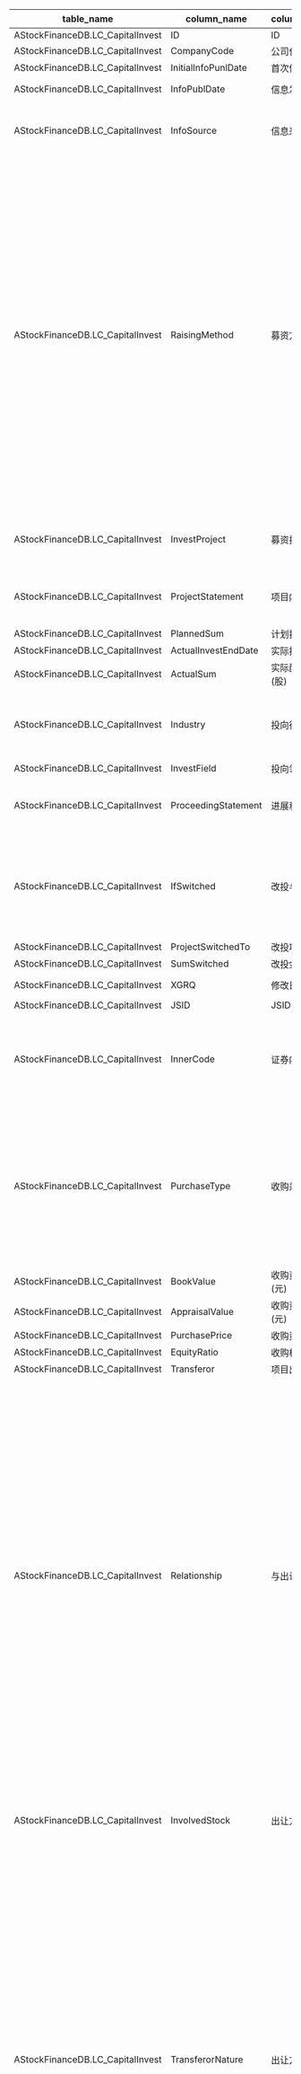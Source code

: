 | table_name | column_name | column_description | 注释 | Annotation | 数据示例 |
|---|---|---|---|---|---|
| AStockFinanceDB.LC_CapitalInvest | ID| ID ||| 581441631837 |
| AStockFinanceDB.LC_CapitalInvest | CompanyCode | 公司代码 ||| 71 |
| AStockFinanceDB.LC_CapitalInvest | InitialInfoPunlDate | 首次信息发布日期 ||| null |
| AStockFinanceDB.LC_CapitalInvest | InfoPublDate| 信息发布日期 ||| 2019-12-21 12:00:00.000|
| AStockFinanceDB.LC_CapitalInvest | InfoSource| 信息来源 ||| 全资子公司投资设立合资公司投暨关联交易的公告 |
| AStockFinanceDB.LC_CapitalInvest | RaisingMethod | 募资方式 | 募资方式(RaisingMethod)与(CT_SystemConst)表中的DM字段关联，令LB = 1021 AND DM NOT IN (13,14,19,20,21,22,31,23)，得到募资方式的具体描述：1-新股发行，2-历史遗留，3-增发新股，4-配股，5-发行可转换债券，6-发行企业债券，7-募资改投，8-非募集资金，9-发行权证，10-吸收合并，11-发行分离可转债，12-发行金融债，15-CDR首发，16-CDR增发，17-CDR配股，32-优先股发行，33-地方政府债发行，34-后续发行，99-其他。| The fundraising method (RaisingMethod) is associated with the DM field in the (CT_SystemConst) table, with LB = 1021 and DM NOT IN (13,14,19,20,21,22,31,23), resulting in the specific description of the fundraising method: 1-Initial Public Offering, 2-Historical Residuals, 3-Additional Issue of Shares, 4-Right Issue, 5-Issue of Convertible Bonds, 6-Issue of Corporate Bonds, 7-Fundraising Change Investment, 8-Non-raised Funds, 9-Issue of Warrants, 10-Absorption Merger, 11-Issue of Detachable Convertible Bonds, 12-Issue of Financial Bonds, 15-CDR IPO, 16-CDR Additional Issue, 17-CDR Right Issue, 32-Issue of Preferred Shares, 33-Issue of Local Government Bonds, 34-Subsequent Issue, 99-Other.| 8|
| AStockFinanceDB.LC_CapitalInvest | InvestProject | 募资投向项目名称 ||| 投资设立合资公司投建第6代柔性AMOLED生产线项目|
| AStockFinanceDB.LC_CapitalInvest | ProjectStatement| 项目内容 ||| 根据《中华人民共和国公司法》、《深圳证券交易所股票上 |
| AStockFinanceDB.LC_CapitalInvest | PlannedSum| 计划投入金额(元) ||| 4050000000.0 |
| AStockFinanceDB.LC_CapitalInvest | ActualInvestEndDate | 实际投入截至日期 ||| null |
| AStockFinanceDB.LC_CapitalInvest | ActualSum | 实际配售股票数量(股) ||| null |
| AStockFinanceDB.LC_CapitalInvest | Industry| 投向行业 | 关联行业表【CT_Industry】的行业编码[IndustryNum]，获取对应的行业信息 | Retrieve the industry information corresponding to the industry code [IndustryNum] in the associated industry table [CT_Industry]. | null |
| AStockFinanceDB.LC_CapitalInvest | InvestField | 投向领域 ||| null |
| AStockFinanceDB.LC_CapitalInvest | ProceedingStatement | 进展和收益说明 ||| 2020年01月07日公告:议案审议表决情况本次股东|
| AStockFinanceDB.LC_CapitalInvest | IfSwitched| 改投与否 | 改投与否(IfSwitched)与(CT_SystemConst)表中的DM字段关联，令LB = 1219，得到改投与否的具体描述：1-否，2-全部改投，3-部分改投。| Whether to switch (IfSwitched) is associated with the DM field in the (CT_SystemConst) table, setting LB = 1219, the specific description of whether to switch is obtained: 1 - No, 2 - Full switch, 3 - Partial switch. | 1|
| AStockFinanceDB.LC_CapitalInvest | ProjectSwitchedTo | 改投项目 ||| null |
| AStockFinanceDB.LC_CapitalInvest | SumSwitched | 改投金额(元) ||| null |
| AStockFinanceDB.LC_CapitalInvest | XGRQ| 修改日期 ||| 2024-05-14 09:10:44.813|
| AStockFinanceDB.LC_CapitalInvest | JSID| JSID ||| 769027431216 |
| AStockFinanceDB.LC_CapitalInvest | InnerCode | 证券内部编码 | 证券内部编码（InnerCode）：与“证券主表（SecuMain）”中的“证券内部编码（InnerCode）”关联，得到证券的交易代码、简称等。 | Security Internal Code (InnerCode): Associated with the "Security Main Table (SecuMain)" "Security Internal Code (InnerCode)", to obtain the security's trading code, abbreviation, etc. | 94 |
| AStockFinanceDB.LC_CapitalInvest | PurchaseType| 收购兼并类型 | 收购兼并类型(PurchaseType)与(CT_SystemConst)表中的DM字段关联，令LB = 1304，得到收购兼并类型的具体描述：1-兼并，2-收购无形资产，3-收购实物资产，4-收购股权，5-其他收购。| The acquisition and merger type (PurchaseType) is associated with the DM field in the (CT_SystemConst) table, with LB set to 1304, the specific description of the acquisition and merger type is as follows: 1-merger, 2-acquisition of intangible assets, 3-acquisition of tangible assets, 4-acquisition of equity, 5-other acquisitions. | null |
| AStockFinanceDB.LC_CapitalInvest | BookValue | 收购资产账面价值(元) ||| null |
| AStockFinanceDB.LC_CapitalInvest | AppraisalValue| 收购资产评估价值(元) ||| null |
| AStockFinanceDB.LC_CapitalInvest | PurchasePrice | 收购资产价格(元) ||| null |
| AStockFinanceDB.LC_CapitalInvest | EquityRatio | 收购权益比例(%)||| null |
| AStockFinanceDB.LC_CapitalInvest | Transferor| 项目出让方 ||| null |
| AStockFinanceDB.LC_CapitalInvest | Relationship| 与出让方关联关系 | 与出让方关联关系(Relationship)与(CT_SystemConst)表中的DM字段关联，令LB = 1036，得到与出让方关联关系的具体描述：1-本公司，2-母公司，3-控股股东，4-非控股股东，5-兄弟企业，8-间接非控股股东，9-同一领导人、亲属关系，10-下属子公司、参股公司，11-项目合作合资方，12-其他关联关系，51-间接兄弟企业，80-间接控股股东，83-潜在控股股东，84-潜在非控股股东，86-转让前控股股东，87-转让前非控股股东，121-股权受托管理人，122-受同一方控制，999-无关联关系。 | The relationship with the transferor is associated with the DM field in the (CT_SystemConst) table, setting LB = 1036, to obtain the specific description of the relationship with the transferor: 1 - This company, 2 - Parent company, 3 - Controlling shareholder, 4 - Non-controlling shareholder, 5 - Sister company, 8 - Indirect non-controlling shareholder, 9 - Same leader, family relationship, 10 - Subsidiary company, equity joint venture, 11 - Project cooperation joint venture, 12 - Other related relationships, 51 - Indirect sister company, 80 - Indirect controlling shareholder, 83 - Potential controlling shareholder, 84 - Potential non-controlling shareholder, 86 - Controlling shareholder before transfer, 87 - Non-controlling shareholder before transfer, 121 - Equity trustee manager, 122 - Controlled by the same party, 999 - No related relationship.| 12 |
| AStockFinanceDB.LC_CapitalInvest | InvolvedStock | 出让方相关股票 | 出让方相关股票（InvolvedStock）：与“证券主表（SecuMain）”中的“证券内部编码（InnerCode）”关联，得到出让方相关股票的交易代码、简称等。 | Related shares of the transferor (InvolvedStock): associated with the "InnerCode" in the "SecuMain", to obtain the trading code, abbreviation, etc. of the related shares of the transferor. | null |
| AStockFinanceDB.LC_CapitalInvest | TransferorNature| 出让方企业性质 | 出让方企业性质(TransferorNature)与(CT_SystemConst)表中的DM字段关联，令LB = 1112，得到出让方企业性质的具体描述：1-上市公司，2-金融机构—证券信托公司，3-金融机构—银行，4-金融机构—保险公司，5-金融机构—期货公司，6-投资咨询公司，7-院校—高校，8-院校—研究院，9-院校—院校企业，10-风险与创业投资公司，11-金融机构—财务公司，12-资产管理公司，13-外资独资企业，14-中外合资企业，15-国家单位，16-国有独资，17-国有控股，18-民营企业。 | The Transferor Nature is associated with the DM field in the CT_SystemConst table, with LB set to 1112, the specific description of the Transferor Nature is as follows: 1-Listed Company, 2-Financial Institution - Securities Trust Company, 3-Financial Institution - Bank, 4-Financial Institution - Insurance Company, 5-Financial Institution - Futures Company, 6-Investment Consulting Company, 7-Educational Institution - University, 8-Educational Institution - Research Institute, 9-Educational Institution - Educational Enterprise, 10-Venture and Entrepreneurial Investment Company, 11-Financial Institution - Financial Company, 12-Asset Management Company, 13-Foreign-Owned Enterprise, 14-Sino-Foreign Joint Venture, 15-State Institution, 16-State-Owned Exclusive Enterprise, 17-State-Controlled Enterprise, 18-Private Enterprise.| null |
| AStockFinanceDB.LC_CapitalInvest | TargetName| 收购标的名称 ||| null |
| AStockFinanceDB.LC_CapitalInvest | TargetNature| 收购标的企业性质 | 收购标的企业性质(TargetNature)与(CT_SystemConst)表中的DM字段关联，令LB = 1112，得到收购标的企业性质的具体描述：1-上市公司，2-金融机构—证券信托公司，3-金融机构—银行，4-金融机构—保险公司，5-金融机构—期货公司，6-投资咨询公司，7-院校—高校，8-院校—研究院，9-院校—院校企业，10-风险与创业投资公司，11-金融机构—财务公司，12-资产管理公司，13-外资独资企业，14-中外合资企业，15-国家单位，16-国有独资，17-国有控股，18-民营企业。 | The nature of the acquired target enterprise (TargetNature) is associated with the DM field in the (CT_SystemConst) table. Setting LB = 1112, the specific description of the nature of the acquired target enterprise is obtained: 1-Listed Company, 2-Financial Institution - Securities Trust Company, 3-Financial Institution - Bank, 4-Financial Institution - Insurance Company, 5-Financial Institution - Futures Company, 6-Investment Consulting Company, 7-Educational Institution - University, 8-Educational Institution - Research Institute, 9-Educational Institution - Educational Enterprise, 10-Venture and Entrepreneurial Investment Company, 11-Financial Institution - Financial Company, 12-Asset Management Company, 13-Foreign-Owned Enterprise, 14-Sino-Foreign Joint Venture, 15-State Unit, 16-State-Owned Enterprise, 17-State-Controlled, 18-Private Enterprise. | null |
| AStockFinanceDB.LC_CapitalInvest | InsertTime| 发布时间 ||| 2018-07-30 10:40:23.317|